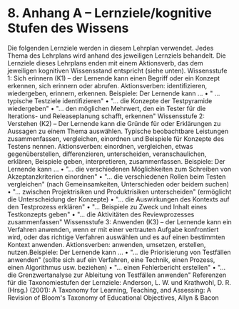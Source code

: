 # 8. Anhang A – Lernziele/kognitive Stufen des Wissens

Die folgenden Lernziele werden in diesem Lehrplan verwendet. Jedes Thema des Lehrplans
wird anhand des jeweiligen Lernziels behandelt. Die Lernziele dieses Lehrplans enden mit
einem Aktionsverb, das dem jeweiligen kognitiven Wissensstand entspricht (siehe unten).
Wissensstufe 1: Sich erinnern (K1) – der Lernende kann einen Begriff oder ein Konzept
erkennen, sich erinnern oder abrufen.
Aktionsverben: identifizieren, wiedergeben, erinnern, erkennen.
Beispiele: Der Lernende kann ...
• " ... typische Testziele identifizieren"
• "... die Konzepte der Testpyramide wiedergeben"
• "... den möglichen Mehrwert, den ein Tester für die Iterations- und Releaseplanung
schafft, erkennen"
Wissensstufe 2: Verstehen (K2) – Der Lernende kann die Gründe für oder Erklärungen zu
Aussagen zu einem Thema auswählen. Typische beobachtbare Leistungen zusammenfassen,
vergleichen, einordnen und Beispiele für Konzepte des Testens nennen.
Aktionsverben: einordnen, vergleichen, etwas gegenüberstellen, differenzieren,
unterscheiden, veranschaulichen, erklären, Beispiele geben, interpretieren, zusammenfassen.
Beispiele: Der Lernende kann ...
• "... die verschiedenen Möglichkeiten zum Schreiben von Akzeptanzkriterien
einordnen"
• "... die verschiedenen Rollen beim Testen vergleichen" (nach Gemeinsamkeiten,
Unterschieden oder beidem suchen)
• "... zwischen Projektrisiken und Produktrisiken unterscheiden" (ermöglicht die
Unterscheidung der Konzepte)
• "... die Auswirkungen des Kontexts auf den Testprozess erklären"
• "... Beispiele zu Zweck und Inhalt eines Testkonzepts geben"
• "... die Aktivitäten des Reviewprozesses zusammenfassen"
Wissensstufe 3: Anwenden (K3) – der Lernende kann ein Verfahren anwenden, wenn er mit
einer vertrauten Aufgabe konfrontiert wird, oder das richtige Verfahren auswählen und es auf
einen bestimmten Kontext anwenden.
Aktionsverben: anwenden, umsetzen, erstellen, nutzen.Beispiele: Der Lernende kann ...
• "... die Priorisierung von Testfällen anwenden" (sollte sich auf ein Verfahren, eine
Technik, einen Prozess, einen Algorithmus usw. beziehen)
• "... einen Fehlerbericht erstellen"
• "... die Grenzwertanalyse zur Ableitung von Testfällen anwenden"
Referenzen für die Taxonomiestufen der Lernziele:
Anderson, L. W. und Krathwohl, D. R. (Hrsg.) (2001): A Taxonomy for Learning, Teaching, and
Assessing: A Revision of Bloom's Taxonomy of Educational Objectives, Allyn & Bacon